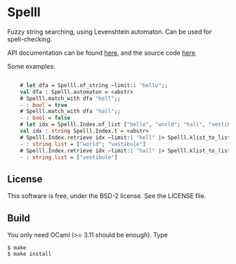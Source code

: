 Spelll
======

Fuzzy string searching, using Levenshtein automaton. Can be used for spell-checking.

API documentation can be found [here](http://cedeela.fr/~simon/software/spelll/Spelll.html),
and the source code [here](https://github.com/c-cube/spelll).

Some examples:

````ocaml

    # let dfa = Spelll.of_string ~limit:1 "hello";;
    val dfa : Spelll.automaton = <abstr>
    # Spelll.match_with dfa "hell";;
    - : bool = true
    # Spelll.match_with dfa "hall";;
    - : bool = false
    # let idx = Spelll.Index.of_list ["hello", "world"; "hall", "vestibule"];;
    val idx : string Spelll.Index.t = <abstr>
    # Spelll.Index.retrieve idx ~limit:1 "hell" |> Spelll.klist_to_list;;
    - : string list = ["world"; "vestibule"]
    # Spelll.Index.retrieve idx ~limit:1 "hall" |> Spelll.klist_to_list;;
    - : string list = ["vestibule"]

````


License
-------

This software is free, under the BSD-2 license. See the LICENSE file.

Build
-----

You only need OCaml (>= 3.11 should be enough). Type

    $ make
    $ make install

